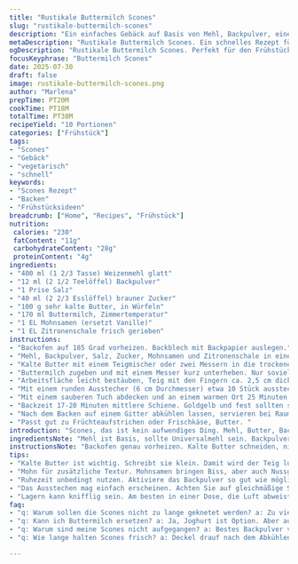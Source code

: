 ```yaml
---
title: "Rustikale Buttermilch Scones"
slug: "rustikale-buttermilch-scones"
description: "Ein einfaches Gebäck auf Basis von Mehl, Backpulver, einer Prise Salz, Zucker, kalter Butter und Buttermilch. Scones sind locker und haben eine leicht krümelige Textur. Vor dem Backen ruhen sie kurz, damit die Hefe oder das Backpulver gleichmäßig arbeiten kann. Schnell zuzubereiten, gut geeignet für Frühstück oder Kaffee. Die Butter wird klein geschnitten und mit den trockenen Zutaten vermengt. Eine zarte Süße ohne Eier und ohne Nüsse, vegetarisch. Die Scones werden rund ausgestochen und bei mäßiger Hitze gebacken, bis sie goldbraun sind. "
metaDescription: "Rustikale Buttermilch Scones. Ein schnelles Rezept für ein köstliches Gebäck, ideal für Frühstück oder Kaffee. Einfach gemacht, ohne Ei."
ogDescription: "Rustikale Buttermilch Scones. Perfekt für den Frühstückstisch. Locker und leicht, ideal mit Marmelade oder Butter mit schmackhaften Zutaten."
focusKeyphrase: "Buttermilch Scones"
date: 2025-07-30
draft: false
image: rustikale-buttermilch-scones.png
author: "Marlena"
prepTime: PT20M
cookTime: PT18M
totalTime: PT38M
recipeYield: "10 Portionen"
categories: ["Frühstück"]
tags:
- "Scones"
- "Gebäck"
- "vegetarisch"
- "schnell"
keywords:
- "Scones Rezept"
- "Backen"
- "Frühstücksideen"
breadcrumb: ["Home", "Recipes", "Frühstück"]
nutrition: 
 calories: "230"
 fatContent: "11g"
 carbohydrateContent: "28g"
 proteinContent: "4g"
ingredients:
- "400 ml (1 2/3 Tasse) Weizenmehl glatt"
- "12 ml (2 1/2 Teelöffel) Backpulver"
- "1 Prise Salz"
- "40 ml (2 2/3 Esslöffel) brauner Zucker"
- "100 g sehr kalte Butter, in Würfeln"
- "170 ml Buttermilch, Zimmertemperatur"
- "1 EL Mohnsamen (ersetzt Vanille)"
- "1 EL Zitronenschale frisch gerieben"
instructions:
- "Backofen auf 185 Grad vorheizen. Backblech mit Backpapier auslegen."
- "Mehl, Backpulver, Salz, Zucker, Mohnsamen und Zitronenschale in einer großen Schüssel vermengen."
- "Kalte Butter mit einem Teigmischer oder zwei Messern in die trockenen Zutaten schneiden, bis krümelige Struktur entsteht."
- "Buttermilch zugeben und mit einem Messer kurz unterheben. Nur soviel kneten, bis sich ein weicher Teig bildet. Falls zu klebrig, wenig Mehl ergänzen."
- "Arbeitsfläche leicht bestäuben, Teig mit den Fingern ca. 2,5 cm dick platt drücken."
- "Mit einem runden Ausstecher (6 cm Durchmesser) etwa 10 Stück ausstechen, auf das Blech legen."
- "Mit einem sauberen Tuch abdecken und an einem warmen Ort 25 Minuten ruhen lassen."
- "Backzeit 17-20 Minuten mittlere Schiene. Goldgelb und fest sollten sie sein."
- "Nach dem Backen auf einem Gitter abkühlen lassen, servieren bei Raumtemperatur."
- "Passt gut zu Früchteaufstrichen oder Frischkäse, Butter. "
introduction: "Scones, das ist kein aufwendiges Ding. Mehl, Butter, Backtrieb. Kurze Ruhe, dann Hitze. Locker gebacken, nicht klebrig. Man kann Vanille durch Zitronenschale ersetzen, für frische Noten, oder Mohn dazuwerfen, gibt knackigen Biss. Das macht etwas her, ohne viel Aufwand. Kein Ei drin, keine Nüsse, das erspart Sorgen bei Allergien. Wenig Zucker. Etwas Buttermilch statt Milch - satter, leicht säuerlich, das hebt Geschmack. Man knetet nicht lange, das soll zart bleiben, nicht zäh. Einfach, schnörkellos. Dazu passt Marmelade oder schlichte Butter. Frühstückstisch, Kaffeerunde, schnell gemacht, fast alle Zutaten im Haus. "
ingredientsNote: "Mehl ist Basis, sollte Universalmehl sein. Backpulver frisch wählen, sonst geht's nicht auf. Butter unbedingt kalt und in kleinen Stücken - das lockert den Teig. Zucker wird reduziert, nicht zu süß. Statt Milch wird Buttermilch verwendet, gibt eine feinere Textur und leichte Säure. Mohn bringt Knusper, Zitronenschale Frische, das ersetzt Vanille, für einen unerwarteten Twist. Mehlmenge kann variieren, je nach Luftfeuchtigkeit und Butterqualität. Wenn Teig zu weich, bisschen Mehl, aber nicht übertreiben. Ruhezeit wichtig, damit Backtrieb arbeitet. Kein Hühnerei, passend für vegetarische Ernährung. "
instructionsNote: "Backofen genau vorheizen. Kalte Butter schneiden, nicht schmelzen lassen. Schnelles Mischen sonst Teig wird zäh. Kneten nur minimal, alles grob vermengen reicht. Teig auf bemehlter Fläche nicht ausrollen, sondern sanft andrücken – besser für lockere Krume. Runde Ausstecher notwendig, Größe ~6 cm für gleichmäßige Portionen. Teiglinge nicht überfüllen aufs Backblech, Platz lassen. Ruhezeit bei Raumtemperatur oder leicht erwärmtem Ort. Backzeit überwachen, jeder Ofen anders. Wenn fertig, außen goldgelb, innen rosa oder weiß. Abkühlen lassen, nicht warm schneiden, sonst zerfällt Struktur. Mit Butter und Marmelade oder Frischkäse servieren. "
tips:
- "Kalte Butter ist wichtig. Schreibt sie klein. Damit wird der Teig luftiger. Wählen Sie gute Butter – Geschmack zählt. Wenig kneten. Zu viel Wärme von den Händen macht's zäh."
- "Mohn für zusätzliche Textur. Mohnsamen bringen Biss, aber auch Nussgeschmack. Zitronenschale gibt Frische. Beide Zutaten kombinieren können. Unterschiedliche Varianten ausprobieren."
- "Ruhezeit unbedingt nutzen. Aktiviere das Backpulver so gut wie möglich. Ruhe ist die beste Zeit für den Teig. Hinweis: Zimmertemperatur oder leicht warm ist optimal. Keine Abkürzungen."
- "Das Ausstechen mag einfach erscheinen. Achten Sie auf gleichmäßige Stücke. Runde Ausstecher sind goldwert. Überfüllung vermeiden, Platz lassen beim Backen. Goldbraun müssen die Scones sein."
- "Lagern kann knifflig sein. Am besten in einer Dose, die Luft abweist. Keller oder kühler Ort ist top. Mikrowelle macht sie nochmals frisch, aber nicht zu viel Wärme."
faq:
- "q: Warum sollen die Scones nicht zu lange geknetet werden? a: Zu viel Kneten macht sie zäh. Locker bleiben ist Ziel. Sanft verarbeiten. Sonst nachher gegen die Struktur."
- "q: Kann ich Buttermilch ersetzen? a: Ja, Joghurt ist Option. Aber auch Milch mit Zitronensaft. Das gibt ähnliche Säure. Tipp: Experimentieren mit verschiedenen Zutaten."
- "q: Warum sind meine Scones nicht aufgegangen? a: Bestes Backpulver verwenden. Mindestens 12 ml hier. Auch falsche Butter-Temperatur kann Einfluss haben. Kalt muss sie sein."
- "q: Wie lange halten Scones frisch? a: Deckel drauf nach dem Abkühlen. 2-3 Tage bei Zimmertemperatur. Wenn gekühlt, haltbar bis zu einer Woche. Aber frisch am besten."

---
```

